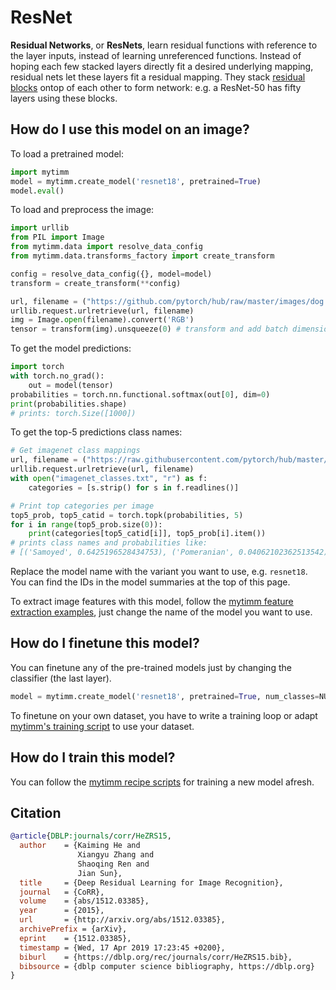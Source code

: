 # ResNet

**Residual Networks**, or **ResNets**, learn residual functions with reference to the layer inputs, instead of learning unreferenced functions. Instead of hoping each few stacked layers directly fit a desired underlying mapping, residual nets let these layers fit a residual mapping. They stack [residual blocks](https://paperswithcode.com/method/residual-block) ontop of each other to form network: e.g. a ResNet-50 has fifty layers using these blocks. 

## How do I use this model on an image?
To load a pretrained model:

```python
import mytimm
model = mytimm.create_model('resnet18', pretrained=True)
model.eval()
```

To load and preprocess the image:
```python 
import urllib
from PIL import Image
from mytimm.data import resolve_data_config
from mytimm.data.transforms_factory import create_transform

config = resolve_data_config({}, model=model)
transform = create_transform(**config)

url, filename = ("https://github.com/pytorch/hub/raw/master/images/dog.jpg", "dog.jpg")
urllib.request.urlretrieve(url, filename)
img = Image.open(filename).convert('RGB')
tensor = transform(img).unsqueeze(0) # transform and add batch dimension
```

To get the model predictions:
```python
import torch
with torch.no_grad():
    out = model(tensor)
probabilities = torch.nn.functional.softmax(out[0], dim=0)
print(probabilities.shape)
# prints: torch.Size([1000])
```

To get the top-5 predictions class names:
```python
# Get imagenet class mappings
url, filename = ("https://raw.githubusercontent.com/pytorch/hub/master/imagenet_classes.txt", "imagenet_classes.txt")
urllib.request.urlretrieve(url, filename) 
with open("imagenet_classes.txt", "r") as f:
    categories = [s.strip() for s in f.readlines()]

# Print top categories per image
top5_prob, top5_catid = torch.topk(probabilities, 5)
for i in range(top5_prob.size(0)):
    print(categories[top5_catid[i]], top5_prob[i].item())
# prints class names and probabilities like:
# [('Samoyed', 0.6425196528434753), ('Pomeranian', 0.04062102362513542), ('keeshond', 0.03186424449086189), ('white wolf', 0.01739676296710968), ('Eskimo dog', 0.011717947199940681)]
```

Replace the model name with the variant you want to use, e.g. `resnet18`. You can find the IDs in the model summaries at the top of this page.

To extract image features with this model, follow the [mytimm feature extraction examples](https://rwightman.github.io/pytorch-image-models/feature_extraction/), just change the name of the model you want to use.

## How do I finetune this model?
You can finetune any of the pre-trained models just by changing the classifier (the last layer).
```python
model = mytimm.create_model('resnet18', pretrained=True, num_classes=NUM_FINETUNE_CLASSES)
```
To finetune on your own dataset, you have to write a training loop or adapt [mytimm's training
script](https://github.com/rwightman/pytorch-image-models/blob/master/train.py) to use your dataset.

## How do I train this model?

You can follow the [mytimm recipe scripts](https://rwightman.github.io/pytorch-image-models/scripts/) for training a new model afresh.

## Citation

```BibTeX
@article{DBLP:journals/corr/HeZRS15,
  author    = {Kaiming He and
               Xiangyu Zhang and
               Shaoqing Ren and
               Jian Sun},
  title     = {Deep Residual Learning for Image Recognition},
  journal   = {CoRR},
  volume    = {abs/1512.03385},
  year      = {2015},
  url       = {http://arxiv.org/abs/1512.03385},
  archivePrefix = {arXiv},
  eprint    = {1512.03385},
  timestamp = {Wed, 17 Apr 2019 17:23:45 +0200},
  biburl    = {https://dblp.org/rec/journals/corr/HeZRS15.bib},
  bibsource = {dblp computer science bibliography, https://dblp.org}
}
```

<!--
Type: model-index
Collections:
- Name: ResNet
  Paper:
    Title: Deep Residual Learning for Image Recognition
    URL: https://paperswithcode.com/paper/deep-residual-learning-for-image-recognition
Models:
- Name: resnet18
  In Collection: ResNet
  Metadata:
    FLOPs: 2337073152
    Parameters: 11690000
    File Size: 46827520
    Architecture:
    - 1x1 Convolution
    - Batch Normalization
    - Bottleneck Residual Block
    - Convolution
    - Global Average Pooling
    - Max Pooling
    - ReLU
    - Residual Block
    - Residual Connection
    - Softmax
    Tasks:
    - Image Classification
    Training Data:
    - ImageNet
    ID: resnet18
    Crop Pct: '0.875'
    Image Size: '224'
    Interpolation: bilinear
  Code: https://github.com/rwightman/pytorch-image-models/blob/d8e69206be253892b2956341fea09fdebfaae4e3/mytimm/models/resnet.py#L641
  Weights: https://download.pytorch.org/models/resnet18-5c106cde.pth
  Results:
  - Task: Image Classification
    Dataset: ImageNet
    Metrics:
      Top 1 Accuracy: 69.74%
      Top 5 Accuracy: 89.09%
- Name: resnet26
  In Collection: ResNet
  Metadata:
    FLOPs: 3026804736
    Parameters: 16000000
    File Size: 64129972
    Architecture:
    - 1x1 Convolution
    - Batch Normalization
    - Bottleneck Residual Block
    - Convolution
    - Global Average Pooling
    - Max Pooling
    - ReLU
    - Residual Block
    - Residual Connection
    - Softmax
    Tasks:
    - Image Classification
    Training Data:
    - ImageNet
    ID: resnet26
    Crop Pct: '0.875'
    Image Size: '224'
    Interpolation: bicubic
  Code: https://github.com/rwightman/pytorch-image-models/blob/d8e69206be253892b2956341fea09fdebfaae4e3/mytimm/models/resnet.py#L675
  Weights: https://github.com/rwightman/pytorch-image-models/releases/download/v0.1-weights/resnet26-9aa10e23.pth
  Results:
  - Task: Image Classification
    Dataset: ImageNet
    Metrics:
      Top 1 Accuracy: 75.29%
      Top 5 Accuracy: 92.57%
- Name: resnet34
  In Collection: ResNet
  Metadata:
    FLOPs: 4718469120
    Parameters: 21800000
    File Size: 87290831
    Architecture:
    - 1x1 Convolution
    - Batch Normalization
    - Bottleneck Residual Block
    - Convolution
    - Global Average Pooling
    - Max Pooling
    - ReLU
    - Residual Block
    - Residual Connection
    - Softmax
    Tasks:
    - Image Classification
    Training Data:
    - ImageNet
    ID: resnet34
    Crop Pct: '0.875'
    Image Size: '224'
    Interpolation: bilinear
  Code: https://github.com/rwightman/pytorch-image-models/blob/d8e69206be253892b2956341fea09fdebfaae4e3/mytimm/models/resnet.py#L658
  Weights: https://github.com/rwightman/pytorch-image-models/releases/download/v0.1-weights/resnet34-43635321.pth
  Results:
  - Task: Image Classification
    Dataset: ImageNet
    Metrics:
      Top 1 Accuracy: 75.11%
      Top 5 Accuracy: 92.28%
- Name: resnet50
  In Collection: ResNet
  Metadata:
    FLOPs: 5282531328
    Parameters: 25560000
    File Size: 102488165
    Architecture:
    - 1x1 Convolution
    - Batch Normalization
    - Bottleneck Residual Block
    - Convolution
    - Global Average Pooling
    - Max Pooling
    - ReLU
    - Residual Block
    - Residual Connection
    - Softmax
    Tasks:
    - Image Classification
    Training Data:
    - ImageNet
    ID: resnet50
    Crop Pct: '0.875'
    Image Size: '224'
    Interpolation: bicubic
  Code: https://github.com/rwightman/pytorch-image-models/blob/d8e69206be253892b2956341fea09fdebfaae4e3/mytimm/models/resnet.py#L691
  Weights: https://github.com/rwightman/pytorch-image-models/releases/download/v0.1-weights/resnet50_ram-a26f946b.pth
  Results:
  - Task: Image Classification
    Dataset: ImageNet
    Metrics:
      Top 1 Accuracy: 79.04%
      Top 5 Accuracy: 94.39%
- Name: resnetblur50
  In Collection: ResNet
  Metadata:
    FLOPs: 6621606912
    Parameters: 25560000
    File Size: 102488165
    Architecture:
    - 1x1 Convolution
    - Batch Normalization
    - Blur Pooling
    - Bottleneck Residual Block
    - Convolution
    - Global Average Pooling
    - Max Pooling
    - ReLU
    - Residual Block
    - Residual Connection
    - Softmax
    Tasks:
    - Image Classification
    Training Data:
    - ImageNet
    ID: resnetblur50
    Crop Pct: '0.875'
    Image Size: '224'
    Interpolation: bicubic
  Code: https://github.com/rwightman/pytorch-image-models/blob/d8e69206be253892b2956341fea09fdebfaae4e3/mytimm/models/resnet.py#L1160
  Weights: https://github.com/rwightman/pytorch-image-models/releases/download/v0.1-weights/resnetblur50-84f4748f.pth
  Results:
  - Task: Image Classification
    Dataset: ImageNet
    Metrics:
      Top 1 Accuracy: 79.29%
      Top 5 Accuracy: 94.64%
- Name: tv_resnet101
  In Collection: ResNet
  Metadata:
    FLOPs: 10068547584
    Parameters: 44550000
    File Size: 178728960
    Architecture:
    - 1x1 Convolution
    - Batch Normalization
    - Bottleneck Residual Block
    - Convolution
    - Global Average Pooling
    - Max Pooling
    - ReLU
    - Residual Block
    - Residual Connection
    - Softmax
    Tasks:
    - Image Classification
    Training Techniques:
    - SGD with Momentum
    - Weight Decay
    Training Data:
    - ImageNet
    ID: tv_resnet101
    LR: 0.1
    Epochs: 90
    Crop Pct: '0.875'
    LR Gamma: 0.1
    Momentum: 0.9
    Batch Size: 32
    Image Size: '224'
    LR Step Size: 30
    Weight Decay: 0.0001
    Interpolation: bilinear
  Code: https://github.com/rwightman/pytorch-image-models/blob/9a25fdf3ad0414b4d66da443fe60ae0aa14edc84/mytimm/models/resnet.py#L761
  Weights: https://download.pytorch.org/models/resnet101-5d3b4d8f.pth
  Results:
  - Task: Image Classification
    Dataset: ImageNet
    Metrics:
      Top 1 Accuracy: 77.37%
      Top 5 Accuracy: 93.56%
- Name: tv_resnet152
  In Collection: ResNet
  Metadata:
    FLOPs: 14857660416
    Parameters: 60190000
    File Size: 241530880
    Architecture:
    - 1x1 Convolution
    - Batch Normalization
    - Bottleneck Residual Block
    - Convolution
    - Global Average Pooling
    - Max Pooling
    - ReLU
    - Residual Block
    - Residual Connection
    - Softmax
    Tasks:
    - Image Classification
    Training Techniques:
    - SGD with Momentum
    - Weight Decay
    Training Data:
    - ImageNet
    ID: tv_resnet152
    LR: 0.1
    Epochs: 90
    Crop Pct: '0.875'
    LR Gamma: 0.1
    Momentum: 0.9
    Batch Size: 32
    Image Size: '224'
    LR Step Size: 30
    Weight Decay: 0.0001
    Interpolation: bilinear
  Code: https://github.com/rwightman/pytorch-image-models/blob/9a25fdf3ad0414b4d66da443fe60ae0aa14edc84/mytimm/models/resnet.py#L769
  Weights: https://download.pytorch.org/models/resnet152-b121ed2d.pth
  Results:
  - Task: Image Classification
    Dataset: ImageNet
    Metrics:
      Top 1 Accuracy: 78.32%
      Top 5 Accuracy: 94.05%
- Name: tv_resnet34
  In Collection: ResNet
  Metadata:
    FLOPs: 4718469120
    Parameters: 21800000
    File Size: 87306240
    Architecture:
    - 1x1 Convolution
    - Batch Normalization
    - Bottleneck Residual Block
    - Convolution
    - Global Average Pooling
    - Max Pooling
    - ReLU
    - Residual Block
    - Residual Connection
    - Softmax
    Tasks:
    - Image Classification
    Training Techniques:
    - SGD with Momentum
    - Weight Decay
    Training Data:
    - ImageNet
    ID: tv_resnet34
    LR: 0.1
    Epochs: 90
    Crop Pct: '0.875'
    LR Gamma: 0.1
    Momentum: 0.9
    Batch Size: 32
    Image Size: '224'
    LR Step Size: 30
    Weight Decay: 0.0001
    Interpolation: bilinear
  Code: https://github.com/rwightman/pytorch-image-models/blob/9a25fdf3ad0414b4d66da443fe60ae0aa14edc84/mytimm/models/resnet.py#L745
  Weights: https://download.pytorch.org/models/resnet34-333f7ec4.pth
  Results:
  - Task: Image Classification
    Dataset: ImageNet
    Metrics:
      Top 1 Accuracy: 73.3%
      Top 5 Accuracy: 91.42%
- Name: tv_resnet50
  In Collection: ResNet
  Metadata:
    FLOPs: 5282531328
    Parameters: 25560000
    File Size: 102502400
    Architecture:
    - 1x1 Convolution
    - Batch Normalization
    - Bottleneck Residual Block
    - Convolution
    - Global Average Pooling
    - Max Pooling
    - ReLU
    - Residual Block
    - Residual Connection
    - Softmax
    Tasks:
    - Image Classification
    Training Techniques:
    - SGD with Momentum
    - Weight Decay
    Training Data:
    - ImageNet
    ID: tv_resnet50
    LR: 0.1
    Epochs: 90
    Crop Pct: '0.875'
    LR Gamma: 0.1
    Momentum: 0.9
    Batch Size: 32
    Image Size: '224'
    LR Step Size: 30
    Weight Decay: 0.0001
    Interpolation: bilinear
  Code: https://github.com/rwightman/pytorch-image-models/blob/9a25fdf3ad0414b4d66da443fe60ae0aa14edc84/mytimm/models/resnet.py#L753
  Weights: https://download.pytorch.org/models/resnet50-19c8e357.pth
  Results:
  - Task: Image Classification
    Dataset: ImageNet
    Metrics:
      Top 1 Accuracy: 76.16%
      Top 5 Accuracy: 92.88%
-->
